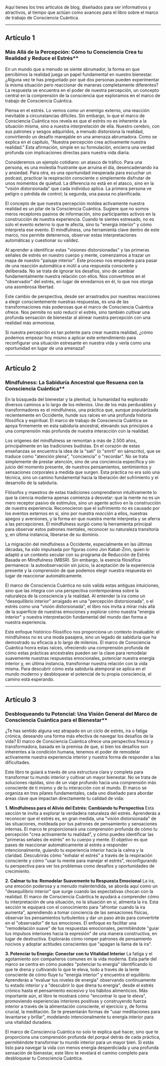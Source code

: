 Aquí tienes los tres artículos de blog, diseñados para ser informativos y atractivos, al tiempo que actúan como avances para el libro sobre el marco de trabajo de Consciencia Cuántica.

---

## Artículo 1

### Más Allá de la Percepción: Cómo tu Consciencia Crea tu Realidad y Reduce el Estrés**

En un mundo que a menudo se siente abrumador, la forma en que percibimos la realidad juega un papel fundamental en nuestro bienestar. ¿Alguna vez te has preguntado por qué dos personas pueden experimentar la misma situación pero reaccionar de maneras completamente diferentes? La respuesta se encuentra en el poder de nuestra percepción, un concepto central en la comprensión de la consciencia que exploramos en el marco de trabajo de Consciencia Cuántica.

Piensa en el estrés. Lo vemos como un enemigo externo, una reacción inevitable a circunstancias difíciles. Sin embargo, lo que el marco de Consciencia Cuántica nos revela es que el estrés no es inherente a la situación misma, sino a nuestra *interpretación* de ella. Nuestro cerebro, con sus patrones y sesgos adquiridos, a menudo distorsiona la realidad, convirtiendo un desafío manejable en una amenaza abrumadora. Como se explica en el capítulo, "Nuestra percepción crea activamente nuestra realidad." Esta afirmación, simple en su formulación, encierra una verdad profunda con implicaciones directas para nuestra vida diaria.

Consideremos un ejemplo cotidiano: un atasco de tráfico. Para una persona, es una molestia frustrante que arruina el día, desencadenando ira y ansiedad. Para otra, es una oportunidad inesperada para escuchar un podcast, practicar la respiración consciente o simplemente disfrutar de unos momentos de quietud. La diferencia no está en el atasco, sino en la "visión distorsionada" que cada individuo aplica. La primera persona ve peligro o pérdida de control; la segunda, una pausa no planificada.

El concepto de que nuestra percepción moldea activamente nuestra realidad es un pilar de la Consciencia Cuántica. Sugiere que no somos meros receptores pasivos de información, sino participantes activos en la construcción de nuestra experiencia. Cuando te sientes estresado, no es solo el evento externo lo que te afecta, sino tu "energía interior" y cómo interpreta ese evento. El mindfulness, una herramienta clave dentro de este marco, nos permite detenernos, observar estas interpretaciones automáticas y cuestionar su validez.

Al aprender a identificar estas "visiones distorsionadas" y las primeras señales de estrés en nuestro cuerpo y mente, comenzamos a trazar un mapa de nuestro "paisaje interior". Este proceso nos empodera para pasar de una reacción automática e inútil a una respuesta consciente y deliberada. No se trata de ignorar los desafíos, sino de cambiar fundamentalmente nuestra relación con ellos. Nos convertimos en el "observador" del estrés, en lugar de enredarnos en él, lo que nos otorga una asombrosa libertad.

Este cambio de perspectiva, desde ser arrastrados por nuestras reacciones a elegir conscientemente nuestras respuestas, es una de las transformaciones más poderosas que el marco de Consciencia Cuántica ofrece. Nos permite no solo reducir el estrés, sino también cultivar una profunda sensación de bienestar al alinear nuestra percepción con una realidad más armoniosa.

Si nuestra percepción es tan potente para crear nuestra realidad, ¿cómo podemos empezar hoy mismo a aplicar este entendimiento para reconfigurar una situación estresante en nuestra vida y verla como una oportunidad en lugar de una amenaza?

---

## Artículo 2

### Mindfulness: La Sabiduría Ancestral que Resuena con la Consciencia Cuántica**

En la búsqueda del bienestar y la plenitud, la humanidad ha explorado diversos caminos a lo largo de los milenios. Uno de los más perdurables y transformadores es el mindfulness, una práctica que, aunque popularizada recientemente en Occidente, hunde sus raíces en una profunda historia filosófica y espiritual. El marco de trabajo de Consciencia Cuántica se apoya firmemente en esta sabiduría ancestral, elevando sus principios a una comprensión más profunda de nuestra interacción con la realidad.

Los orígenes del mindfulness se remontan a más de 2.500 años, principalmente en las tradiciones budistas. En el corazón de estas enseñanzas se encuentra la idea de la "sati" (o "smrti" en sánscrito), que se traduce como "atención plena", "conciencia" o "recordar". No se trata simplemente de prestar atención, sino de una conciencia específica y sin juicio del momento presente, de nuestros pensamientos, sentimientos y sensaciones corporales a medida que surgen. Esta práctica no era solo una técnica, sino un camino fundamental hacia la liberación del sufrimiento y el desarrollo de la sabiduría.

Filósofos y maestros de estas tradiciones comprendieron intuitivamente lo que la ciencia moderna apenas comienza a desvelar: que la mente no es un mero receptor pasivo de estímulos, sino un agente activo en la construcción de nuestra experiencia. Reconocieron que el sufrimiento no es causado por los eventos externos en sí, sino por nuestra *reacción* a ellos, nuestras apegos y aversiones, y la forma en que nuestra mente interpreta y se aferra a las percepciones. El mindfulness surgió como la herramienta principal para observar estos patrones mentales, reconocer su naturaleza transitoria y, en última instancia, liberarse de su dominio.

La migración del mindfulness a Occidente, especialmente en las últimas décadas, ha sido impulsada por figuras como Jon Kabat-Zinn, quien lo adaptó a un contexto secular con su programa de Reducción de Estrés Basada en Mindfulness (MBSR). Sin embargo, la esencia filosófica permanece: la autoobservación sin juicio, la aceptación de la experiencia presente y la comprensión de que podemos elegir nuestra respuesta en lugar de reaccionar automáticamente.

El marco de Consciencia Cuántica no solo valida estas antiguas intuiciones, sino que las integra con una perspectiva contemporánea sobre la naturaleza de la consciencia y la realidad. Al entender la ira como un "desequilibrio interior" arraigado en una "percepción distorsionada", o el estrés como una "visión distorsionada", el libro nos invita a mirar más allá de la superficie de nuestras emociones y explorar cómo nuestra "energía interior" y nuestra interpretación fundamental del mundo dan forma a nuestra experiencia.

Este enfoque histórico-filosófico nos proporciona un contexto invaluable: el mindfulness no es una moda pasajera, sino un legado de sabiduría que ha demostrado su eficacia a lo largo de milenios. El marco de Consciencia Cuántica honra estas raíces, ofreciendo una comprensión profunda de cómo estas prácticas ancestrales pueden ser la clave para remodelar suavemente nuestras respuestas emocionales, potenciar nuestra energía interior y, en última instancia, transformar nuestra relación con la vida misma. Para descubrir cómo esta sabiduría atemporal se aplica en el mundo moderno y desbloquear el potencial de tu propia consciencia, el camino está esperando.

---

## Artículo 3

### Desbloqueando tu Potencial: Una Visión General del Marco de Consciencia Cuántica para el Bienestar**

¿Te has sentido alguna vez atrapado en un ciclo de estrés, ira o fatiga crónica, deseando una forma más efectiva de navegar los desafíos de la vida? El marco de Consciencia Cuántica ofrece una perspectiva fresca y transformadora, basada en la premisa de que, si bien los desafíos son inherentes a la condición humana, tenemos el poder de remodelar activamente nuestra experiencia interior y nuestra forma de responder a las dificultades.

Este libro te guiará a través de una estructura clara y completa para transformar tu mundo interior y cultivar un mayor bienestar. No se trata de soluciones rápidas, sino de un viaje profundo hacia una comprensión más consciente de ti mismo y de tu interacción con el mundo. El marco se organiza en tres pilares fundamentales, cada uno diseñado para abordar áreas clave que impactan directamente tu calidad de vida:

**1. Mindfulness para el Alivio del Estrés: Cambiando tu Perspectiva**
Esta sección te invita a explorar la verdadera naturaleza del estrés. Aprenderás a reconocer que el estrés es, en gran medida, una "visión distorsionada" de las situaciones, moldeada por tus patrones de pensamiento y sensaciones internas. El marco te proporcionará una comprensión profunda de cómo tu percepción "crea activamente tu realidad", y cómo puedes identificar las "primeras señales de estrés" en tu cuerpo y mente. El objetivo es que pases de reaccionar automáticamente al estrés a responder intencionalmente, guiando tu experiencia interior hacia la calma y la claridad. Descubrirás cómo "exhalar el estrés" a través de la respiración consciente y cómo "usar tu mente para manejar el estrés", reconfigurando tu perspectiva para ver los problemas como desafíos y oportunidades de crecimiento.

**2. Calmar tu Ira: Remodelar Suavemente tu Respuesta Emocional**
La ira, una emoción poderosa y a menudo malentendida, se aborda aquí como un "desequilibrio interior" que surge cuando las expectativas chocan con la realidad. El marco de Consciencia Cuántica te ayudará a comprender cómo tu interpretación de una situación, no la situación en sí, alimenta la ira. Esta sección te equipará con el conocimiento para "afrontar cuando la ira aumenta", aprendiendo a tomar conciencia de las sensaciones físicas, observar los pensamientos turbulentos y dar un paso atrás para convertirte en el "observador" de tus emociones. El enfoque es facilitar una "remodelación suave" de tus respuestas emocionales, permitiéndote "guiar tus impulsos interiores hacia la expresión" de una manera constructiva, en lugar de destructiva. Explorarás cómo romper patrones de pensamiento nocivos y adoptar actitudes conscientes que "apagan la llama de la ira".

**3. Potenciar tu Energía: Conectar con tu Vitalidad Interior**
La fatiga y el agotamiento son compañeros comunes en la vida moderna. Esta parte del marco se centra en cómo puedes "potenciar tu energía" identificando lo que te drena y cultivando lo que te eleva, todo a través de la lente consciente de cómo fluye tu "energía interior" y encuentra el equilibrio. Aprenderás a "evaluar tus niveles de energía" observando continuamente tu estado interior y a "descubrir lo que drena tu energía", desde el estrés crónico hasta el pensamiento excesivo y los hábitos alimenticios. Más importante aún, el libro te mostrará cómo "encontrar lo que te eleva", promoviendo experiencias interiores positivas y construyendo fuerza interior a través de la alimentación consciente, el ejercicio y, de forma crucial, la meditación. Se te presentarán formas de "usar meditaciones para levantarse y brillar", modelando intencionalmente tu energía interior para una vitalidad duradera.

El marco de Consciencia Cuántica no solo te explica qué hacer, sino que te proporciona una comprensión profunda del *porqué* detrás de cada práctica, permitiéndote transformar tu mundo interior para un mayor bien. Si estás listo para navegar la vida con menos energía desperdiciada y una profunda sensación de bienestar, este libro te revelará el camino completo para desbloquear tu Consciencia Cuántica.
